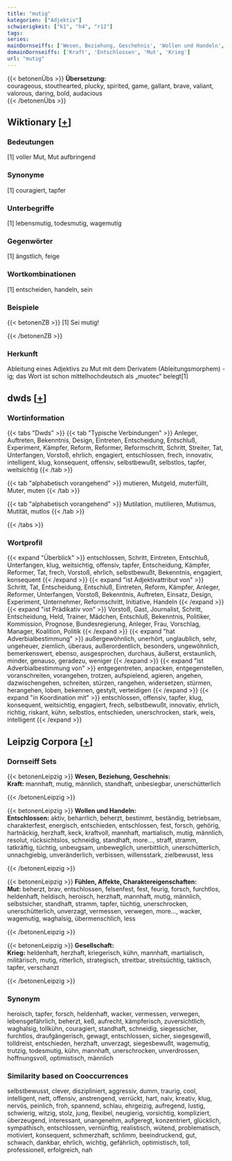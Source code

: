 ```yaml
---
title: "mutig"
kategorien: ["Adjektiv"]
schwierigkeit: ["k1", "h4", "r12"]
tags:
series:
mainDornseiffs: ['Wesen, Beziehung, Geschehnis', 'Wollen und Handeln', 'Fühlen, Affekte, Charaktereigenschaften', 'Gesellschaft']
domainDornseiffs: ['Kraft', 'Entschlossen', 'Mut', 'Krieg']
url: "mutig"
---
```


{{< betonenÜbs >}}
**Übersetzung:**  
courageous, stouthearted, plucky, spirited, game, gallant, brave, valiant, valorous, daring, bold, audacious  
{{< /betonenÜbs >}}

## Wiktionary [[+](https://de.wiktionary.org/wiki/mutig)]

### Bedeutungen
[1] voller Mut, Mut aufbringend  

### Synonyme
[1] couragiert, tapfer  

### Unterbegriffe
[1] lebensmutig, todesmutig, wagemutig  

### Gegenwörter
[1] ängstlich, feige  

### Wortkombinationen
[1] entscheiden, handeln, sein  

### Beispiele
{{< betonenZB >}}
[1] Sei mutig!  

{{< /betonenZB >}}
### Herkunft
Ableitung eines Adjektivs zu Mut mit dem Derivatem (Ableitungsmorphem) -ig; das Wort ist schon mittelhochdeutsch als „muotec“ belegt[1]  



## dwds [[+](https://www.dwds.de/wb/mutig)]

### Wortinformation
{{< tabs "Dwds" >}}
{{< tab "Typische Verbindungen" >}}
Anleger, Auftreten, Bekenntnis, Design, Eintreten, Entscheidung, Entschluß, Experiment, Kämpfer, Reform, Reformer, Reformschritt, Schritt, Streiter, Tat, Unterfangen, Vorstoß, ehrlich, engagiert, entschlossen, frech, innovativ, intelligent, klug, konsequent, offensiv, selbstbewußt, selbstlos, tapfer, weitsichtig
{{< /tab >}}

{{< tab "alphabetisch vorangehend" >}}
mutieren, Mutgeld, muterfüllt, Muter, muten
{{< /tab >}}

{{< tab "alphabetisch vorangehend" >}}
Mutilation, mutilieren, Mutismus, Mutität, mutlos
{{< /tab >}}

{{< /tabs >}}

### Wortprofil
{{< expand "Überblick" >}} entschlossen, Schritt, Eintreten, Entschluß, Unterfangen, klug, weitsichtig, offensiv, tapfer, Entscheidung, Kämpfer, Reformer, Tat, frech, Vorstoß, ehrlich, selbstbewußt, Bekenntnis, engagiert, konsequent {{< /expand >}}
{{< expand "ist Adjektivattribut von" >}} Schritt, Tat, Entscheidung, Entschluß, Eintreten, Reform, Kämpfer, Anleger, Reformer, Unterfangen, Vorstoß, Bekenntnis, Auftreten, Einsatz, Design, Experiment, Unternehmer, Reformschritt, Initiative, Handeln {{< /expand >}}
{{< expand "ist Prädikativ von" >}} Vorstoß, Gast, Journalist, Schritt, Entscheidung, Held, Trainer, Mädchen, Entschluß, Bekenntnis, Politiker, Kommission, Prognose, Bundesregierung, Anleger, Frau, Vorschlag, Manager, Koalition, Politik {{< /expand >}}
{{< expand "hat Adverbialbestimmung" >}} außergewöhnlich, unerhört, unglaublich, sehr, ungeheuer, ziemlich, überaus, außerordentlich, besonders, ungewöhnlich, bemerkenswert, ebenso, ausgesprochen, durchaus, äußerst, erstaunlich, minder, genauso, geradezu, weniger {{< /expand >}}
{{< expand "ist Adverbialbestimmung von" >}} entgegentreten, anpacken, entgegenstellen, voranschreiten, vorangehen, trotzen, aufspielend, agieren, angehen, dazwischengehen, schreiten, stürzen, rangehen, widersetzen, stürmen, herangehen, loben, bekennen, gestylt, verteidigen {{< /expand >}}
{{< expand "in Koordination mit" >}} entschlossen, offensiv, tapfer, klug, konsequent, weitsichtig, engagiert, frech, selbstbewußt, innovativ, ehrlich, richtig, riskant, kühn, selbstlos, entschieden, unerschrocken, stark, weis, intelligent {{< /expand >}}

## Leipzig Corpora [[+](https://corpora.uni-leipzig.de/en/res?word=mutig&corpusId=deu_newscrawl-public_2018)]

### Dornseiff Sets
{{< betonenLeipzig >}}
**Wesen, Beziehung, Geschehnis:**  
**Kraft:** mannhaft, mutig, männlich, standhaft, unbesiegbar, unerschütterlich  

{{< /betonenLeipzig >}}


{{< betonenLeipzig >}}
**Wollen und Handeln:**  
**Entschlossen:** aktiv, beharrlich, beherzt, bestimmt, beständig, betriebsam, charakterfest, energisch, entschieden, entschlossen, fest, forsch, gehörig, hartnäckig, herzhaft, keck, kraftvoll, mannhaft, martialisch, mutig, männlich, resolut, rücksichtslos, schneidig, standhaft, more..., straff, stramm, tatkräftig, tüchtig, unbeugsam, unbeweglich, unerbittlich, unerschütterlich, unnachgiebig, unveränderlich, verbissen, willensstark, zielbewusst, less  

{{< /betonenLeipzig >}}


{{< betonenLeipzig >}}
**Fühlen, Affekte, Charaktereigenschaften:**  
**Mut:** beherzt, brav, entschlossen, felsenfest, fest, feurig, forsch, furchtlos, heldenhaft, heldisch, heroisch, herzhaft, mannhaft, mutig, männlich, selbstsicher, standhaft, stramm, tapfer, tüchtig, unerschrocken, unerschütterlich, unverzagt, vermessen, verwegen, more..., wacker, wagemutig, waghalsig, übermenschlich, less  

{{< /betonenLeipzig >}}


{{< betonenLeipzig >}}
**Gesellschaft:**  
**Krieg:** heldenhaft, herzhaft, kriegerisch, kühn, mannhaft, martialisch, militärisch, mutig, ritterlich, strategisch, streitbar, streitsüchtig, taktisch, tapfer, verschanzt  

{{< /betonenLeipzig >}}

### Synonym
heroisch, tapfer, forsch, heldenhaft, wacker, vermessen, verwegen, lebensgefährlich, beherzt, keß, aufrecht, kämpferisch, zuversichtlich, waghalsig, tollkühn, couragiert, standhaft, schneidig, siegessicher, furchtlos, draufgängerisch, gewagt, entschlossen, sicher, siegesgewiß, tolldreist, entschieden, herzhaft, unverzagt, siegesbewußt, wagemutig, trutzig, todesmutig, kühn, mannhaft, unerschrocken, unverdrossen, hoffnungsvoll, optimistisch, männlich


### Similarity based on Cooccurrences
selbstbewusst, clever, diszipliniert, aggressiv, dumm, traurig, cool, intelligent, nett, offensiv, anstrengend, verrückt, hart, naiv, kreativ, klug, nervös, peinlich, froh, spannend, schlau, ehrgeizig, aufregend, lustig, schwierig, witzig, stolz, jung, flexibel, neugierig, vorsichtig, kompliziert, überzeugend, interessant, unangenehm, aufgeregt, konzentriert, glücklich, sympathisch, entschlossen, vernünftig, realistisch, wütend, problematisch, motiviert, konsequent, schmerzhaft, schlimm, beeindruckend, gut, schwach, dankbar, ehrlich, wichtig, gefährlich, optimistisch, toll, professionell, erfolgreich, nah

